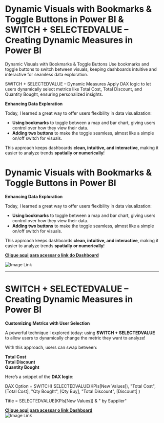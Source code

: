# Dynamic Visuals with Bookmarks & Toggle Buttons in Power BI & SWITCH + SELECTEDVALUE – Creating Dynamic Measures in Power BI

Dynamic Visuals with Bookmarks & Toggle Buttons Use bookmarks and toggle buttons to switch between visuals, keeping dashboards intuitive and interactive for seamless data exploration.

SWITCH + SELECTEDVALUE – Dynamic Measures Apply DAX logic to let users dynamically select metrics like Total Cost, Total Discount, and Quantity Bought, ensuring personalized insights.


 **Enhancing Data Exploration** 

Today, I learned a great way to offer users flexibility in data visualization:

-  **Using bookmarks** to toggle between a map and bar chart, giving users control over how they view their data.  
-  **Adding two buttons** to make the toggle seamless, almost like a simple on/off switch for visuals.

This approach keeps dashboards **clean, intuitive, and interactive**, making it easier to analyze trends **spatially or numerically**!
# Dynamic Visuals with Bookmarks & Toggle Buttons in Power BI

 **Enhancing Data Exploration** 

Today, I learned a great way to offer users flexibility in data visualization:

-  **Using bookmarks** to toggle between a map and bar chart, giving users control over how they view their data.  
-  **Adding two buttons** to make the toggle seamless, almost like a simple on/off switch for visuals.

This approach keeps dashboards **clean, intuitive, and interactive**, making it easier to analyze trends **spatially or numerically**!

 [**Clique aqui para acessar o link do Dashboard**](https://app.powerbi.com/view?r=eyJrIjoiMmQ4MWM0NDYtZTVhOC00MjllLThlMjItODY2MGY0NzZhM2FiIiwidCI6IjY1OWNlMmI4LTA3MTQtNDE5OC04YzM4LWRjOWI2MGFhYmI1NyJ9)   
 
 ![**Image Link**](https://github.com/user-attachments/assets/921eef33-fc2b-445f-92e5-4f1fb9cf9e22)


---

# SWITCH + SELECTEDVALUE – Creating Dynamic Measures in Power BI

 **Customizing Metrics with User Selection** 

A powerful technique I explored today: using **SWITCH + SELECTEDVALUE** to allow users to dynamically change the metric they want to analyze!

With this approach, users can swap between:  

 **Total Cost**  
 **Total Discount**  
 **Quantity Bought**  

 Here’s a snippet of the **DAX logic**:

DAX
Option = SWITCH(
    SELECTEDVALUE(KPIs[New Values]),
    "Total Cost", [Total Cost],
    "Qty Bought", [Qty Buy],
    "Total Discount", [Discount]
)

Title = SELECTEDVALUE(KPIs[New Values]) & " by Supplier"


 [**Clique aqui para acessar o link Dashboard**](https://app.powerbi.com/view?r=eyJrIjoiMmQ4MWM0NDYtZTVhOC00MjllLThlMjItODY2MGY0NzZhM2FiIiwidCI6IjY1OWNlMmI4LTA3MTQtNDE5OC04YzM4LWRjOWI2MGFhYmI1NyJ9)  
 ![**Image Link**](https://github.com/user-attachments/assets/f2a303b8-72e2-47a6-a788-80892260ffb2)

